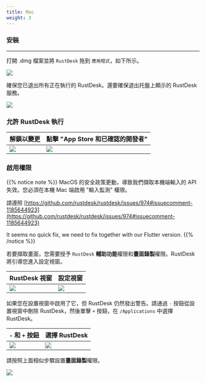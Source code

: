 ```yaml
---
title: Mac
weight: 3
---
```


### 安裝
------

打開 .dmg 檔案並將 `RustDesk` 拖到 `應用程式`，如下所示。

![](/docs/en/client/mac/images/dmg.png)

確保您已退出所有正在執行的 RustDesk。還要確保退出托盤上顯示的 RustDesk 服務。

![](/docs/en/client/mac/images/tray.png)

### 允許 RustDesk 執行

| 解鎖以變更 | 點擊 "App Store 和已確認的開發者"  |
| ---- | ---- |
|![](/docs/en/client/mac/images/allow2.png)|![](/docs/en/client/mac/images/allow.png)|

### 啟用權限

{{% notice note %}}
MacOS 的安全政策更動，導致我們擷取本機端輸入的 API 失效。您必須在本機 Mac 端啟用 "輸入監測" 權限。

請遵照
[https://github.com/rustdesk/rustdesk/issues/974#issuecomment-1185644923](https://github.com/rustdesk/rustdesk/issues/974#issuecomment-1185644923)

It seems no quick fix, we need to fix together with our Flutter version.
{{% /notice %}}

若要擷取畫面，您需要授予 `RustDesk` **輔助功能**權限和**畫面錄製**權限。RustDesk 將引導您進入設定視窗。

| RustDesk 視窗 | 設定視窗 |
| ---- | ---- |
|![](/docs/en/client/mac/images/acc.png)|![](/docs/en/client/mac/images/acc3.png)|

如果您在設置視窗中啟用了它，但 RustDesk 仍然發出警告。請通過 `-` 按鈕從設置視窗中刪除 RustDesk，然後單擊 `+` 按鈕，在 `/Applications` 中選擇 RustDesk。

| `-` 和 `+` 按鈕 | 選擇 RustDesk |
| ---- | ---- |
|![](/docs/en/client/mac/images/acc2.png)|![](/docs/en/client/mac/images/add.png)|

請按照上面相似步驟設置**畫面錄製**權限。

![](/docs/en/client/mac/images/screen.png)
